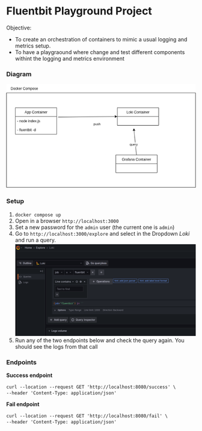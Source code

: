 # Fluentbit Playground Project

Objective: 
- To create an orchestration of containers to mimic a usual logging 
and metrics setup. 
- To have a playgraound where change and test different components withint the logging and metrics environment

### Diagram

![Docker Compose Diagram](docs/diagram.png "Orchestration")


###  Setup

1. `docker compose up`
2. Open in a browser `http://localhost:3000`
3. Set a new password for the  `admin` user (the current one is `admin`)
4. Go to `http://localhost:3000/explore` and select in the Dropdown *Loki* and run a query. 
![Grafana](docs/screenshot_grafana.png "Grafana Search")
5. Run any of the two endpoints below and check the query again. You should see the logs from that call

###  Endpoints 

**Success endpoint** 

    curl --location --request GET 'http://localhost:8080/success' \
    --header 'Content-Type: application/json' 

**Fail endpoint**

    curl --location --request GET 'http://localhost:8080/fail' \
    --header 'Content-Type: application/json'     
